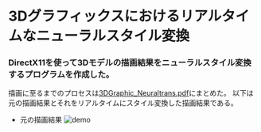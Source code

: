 # 3Dグラフィックスにおけるリアルタイムなニューラルスタイル変換
### DirectX11を使って3Dモデルの描画結果をニューラルスタイル変換するプログラムを作成した。
描画に至るまでのプロセスは[3DGraphic_Neuraltrans.pdf](./3DGraphic_Neuraltrans.pdf)にまとめた。
以下は元の描画結果とそれをリアルタイムにスタイル変換した描画結果である。
- 元の描画結果
![demo](./video/origin.gif)
